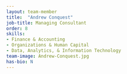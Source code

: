 ```yaml
---
layout: team-member
title:  "Andrew Conquest"
job-title: Managing Consultant
order: 8
skills:
- Finance & Accounting
- Organizations & Human Capital
- Data, Analytics, & Information Technology
team-image: Andrew-Conquest.jpg
has-bio: N
---
```

